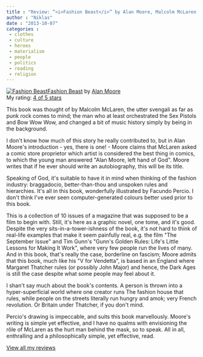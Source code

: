 ```yaml
---
title : "Review: ”<i>Fashion Beast</i>” by Alan Moore, Malcolm McLaren and Facundo Percio"
author : "Niklas"
date : "2013-10-07"
categories : 
 - clothes
 - culture
 - heroes
 - materialism
 - people
 - politics
 - reading
 - religion
---
```


[![Fashion Beast](http://d202m5krfqbpi5.cloudfront.net/books/1376783838m/17571351.jpg)](http://www.goodreads.com/book/show/17571351)[Fashion Beast](http://www.goodreads.com/book/show/17571351) by [Alan Moore](http://www.goodreads.com/author/show/3961)  
My rating: [4 of 5 stars](http://www.goodreads.com/review/show/715303272)  
  
This book was thought of by Malcolm McLaren, the utter svengali as far as punk rock comes to mind; the man who at least orchestrated the Sex Pistols and Bow Wow Wow, and changed a bit of music history simply by being in the background.

I don't know how much of this story he really contributed to, but in Alan Moore's introduction - yes, there is one! - Moore claims that McLaren asked a comic store proprietor which artist is considered the best thing in comics, to which the young man answered "Alan Moore, left hand of God". Moore writes that if he ever should write an autobiography, this will be its title.

Speaking of God, it's suitable to have it in mind when thinking of the fashion industry: braggadocio, better-than-thou and unspoken rules and hierarchies. It's all in this book, wonderfully illustrated by Facundo Percio. I don't think I've ever seen computer-generated colours better used prior to this book.

This is a collection of 10 issues of a magazine that was supposed to be a film to begin with. Still, it's here as a graphic novel, one tome, and it's good. Despite the very sits-in-a-tower-ishness of the book, it's not hard to think of real-life examples that make it seem painfully real, e.g. the film "The September Issue" and Tim Gunn's "Gunn's Golden Rules: Life's Little Lessons for Making It Work", where very few people run the lives of many. And in this book, that's really the case, borderline on fascism; Moore admits that this book, much like his "V for Vendetta", is based in an England where Margaret Thatcher rules (or possibly John Major) and hence, the Dark Ages is still the case despite what some people may feel about it.

I shan't say much about the book's contents. A person is thrown into a hyper-superficial world where one creator runs The fashion house that rules, while people on the streets literally run hungry and amok; very French revolution. Or Britain under Thatcher, if you don't mind.

Percio's drawing is impeccable, and suits this book marvellously. Moore's writing is simple yet effective, and I have no qualms with envisioning the rôle of McLaren as the hurt man behind the mask, so to speak. All in all, enthralling and a philosophically simple, yet effective, read.  
  
[View all my reviews](http://www.goodreads.com/review/show/715303272)
